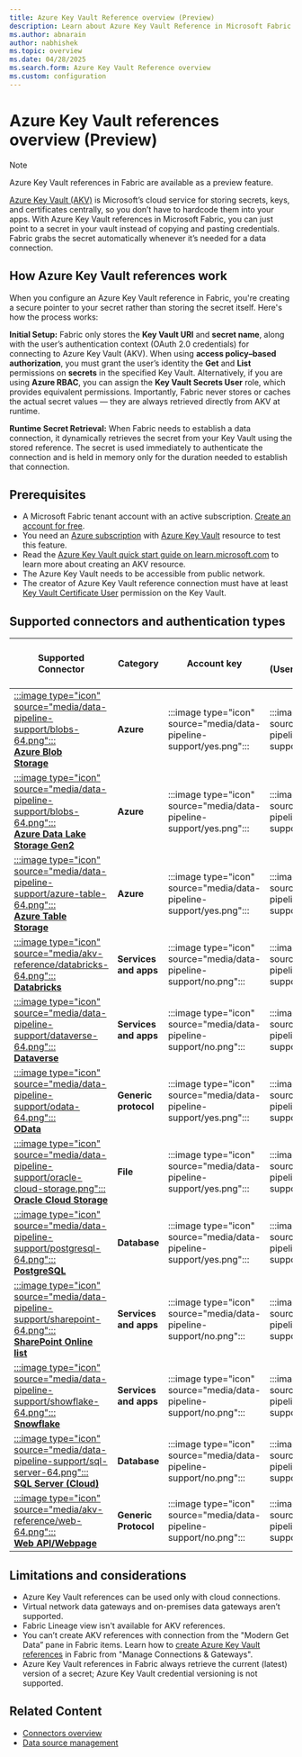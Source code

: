 ```yaml
---
title: Azure Key Vault Reference overview (Preview)
description: Learn about Azure Key Vault Reference in Microsoft Fabric
ms.author: abnarain
author: nabhishek
ms.topic: overview
ms.date: 04/28/2025
ms.search.form: Azure Key Vault Reference overview
ms.custom: configuration
---
```


# Azure Key Vault references overview (Preview)

>[!NOTE]
>Azure Key Vault references in Fabric are available as a preview feature.

[Azure Key Vault (AKV)](/azure/key-vault/general/overview) is Microsoft’s cloud service for storing secrets, keys, and certificates centrally, so you don’t have to hardcode them into your apps. With Azure Key Vault references in Microsoft Fabric, you can just point to a secret in your vault instead of copying and pasting credentials. Fabric grabs the secret automatically whenever it’s needed for a data connection.

## How Azure Key Vault references work
When you configure an Azure Key Vault reference in Fabric, you're creating a secure pointer to your secret rather than storing the secret itself. Here's how the process works:

**Initial Setup:**
Fabric only stores the **Key Vault URI** and **secret name**, along with the user’s authentication context (OAuth 2.0 credentials) for connecting to Azure Key Vault (AKV).
When using **access policy–based authorization**, you must grant the user’s identity the **Get** and **List** permissions on **secrets** in the specified Key Vault.
Alternatively, if you are using **Azure RBAC**, you can assign the **Key Vault Secrets User** role, which provides equivalent permissions.
Importantly, Fabric never stores or caches the actual secret values — they are always retrieved directly from AKV at runtime.


**Runtime Secret Retrieval:**
When Fabric needs to establish a data connection, it dynamically retrieves the secret from your Key Vault using the stored reference. The secret is used immediately to authenticate the connection and is held in memory only for the duration needed to establish that connection.

## Prerequisites

- A Microsoft Fabric tenant account with an active subscription. [Create an account for free](/fabric/fundamentals/fabric-trial).
- You need an [Azure subscription](https://azure.microsoft.com/free/) with [Azure Key Vault](/azure/key-vault/quick-create-portal) resource to test this feature.
- Read the [Azure Key Vault quick start guide on learn.microsoft.com](/azure/key-vault/secrets/quick-create-portal) to learn more about creating an AKV resource.
- The Azure Key Vault needs to be accessible from public network.
- The creator of Azure Key Vault reference connection must have at least [Key Vault Certificate User](/azure/role-based-access-control/built-in-roles/security#key-vault-certificate-user) permission on the Key Vault.


## Supported connectors and authentication types
| Supported Connector | Category | Account key | Basic (Username/Password) | Token (Shared Access Signature or Personal Access Token) | Service Principal |
| --- | --- | --- | --- | --- | --- |
| [:::image type="icon" source="media/data-pipeline-support/blobs-64.png":::<br/>**Azure Blob<br/>Storage**](connector-azure-blob-storage-copy-activity.md) | **Azure** | <!--AKV reference (Account key)-->:::image type="icon" source="media/data-pipeline-support/yes.png"::: |  <!--AKV reference (Basic)-->:::image type="icon" source="media/data-pipeline-support/no.png"::: | <!--AKV reference (Token)-->:::image type="icon" source="media/data-pipeline-support/yes.png"::: | <!--AKV reference (SPN)-->:::image type="icon" source="media/data-pipeline-support/yes.png"::: |
| [:::image type="icon" source="media/data-pipeline-support/blobs-64.png":::<br/>**Azure Data Lake<br/>Storage Gen2**](connector-azure-data-lake-storage-gen2-copy-activity.md) | **Azure** |  <!--AKV reference (Account key)-->:::image type="icon" source="media/data-pipeline-support/yes.png"::: |  <!--AKV reference (Basic)-->:::image type="icon" source="media/data-pipeline-support/no.png"::: | <!--AKV reference (Token)-->:::image type="icon" source="media/data-pipeline-support/yes.png"::: | <!--AKV reference (SPN)-->:::image type="icon" source="media/data-pipeline-support/yes.png"::: |
| [:::image type="icon" source="media/data-pipeline-support/azure-table-64.png":::<br/>**Azure Table<br/>Storage**](connector-azure-table-storage-copy-activity.md) | **Azure** | <!--AKV reference (Account key)-->:::image type="icon" source="media/data-pipeline-support/yes.png"::: |  <!--AKV reference (Basic)-->:::image type="icon" source="media/data-pipeline-support/no.png"::: | <!--AKV reference (Token)-->:::image type="icon" source="media/data-pipeline-support/yes.png"::: | <!--AKV reference (SPN)-->:::image type="icon" source="media/data-pipeline-support/yes.png"::: |
| [:::image type="icon" source="media/akv-reference/databricks-64.png":::<br/>**Databricks**](connector-databricks.md) | **Services and apps** | <!--AKV reference (Account key)-->:::image type="icon" source="media/data-pipeline-support/no.png"::: |  <!--AKV reference (Basic)-->:::image type="icon" source="media/data-pipeline-support/yes.png"::: | <!--AKV reference (Token)-->:::image type="icon" source="media/data-pipeline-support/yes.png"::: | <!--AKV reference (SPN)-->:::image type="icon" source="media/data-pipeline-support/no.png"::: |
| [:::image type="icon" source="media/data-pipeline-support/dataverse-64.png":::<br/>**Dataverse**](connector-dataverse-copy-activity.md) | **Services and apps** | <!--AKV reference (Account key)-->:::image type="icon" source="media/data-pipeline-support/no.png"::: |  <!--AKV reference (Basic)-->:::image type="icon" source="media/data-pipeline-support/no.png"::: | <!--AKV reference (Token)-->:::image type="icon" source="media/data-pipeline-support/no.png"::: | <!--AKV reference (SPN)-->:::image type="icon" source="media/data-pipeline-support/yes.png"::: |
| [:::image type="icon" source="media/data-pipeline-support/odata-64.png":::<br/>**OData**](connector-odata.md) | **Generic protocol** | <!--AKV reference (Account key)-->:::image type="icon" source="media/data-pipeline-support/yes.png"::: |  <!--AKV reference (Basic)-->:::image type="icon" source="media/data-pipeline-support/yes.png"::: | <!--AKV reference (Token)-->:::image type="icon" source="media/data-pipeline-support/no.png"::: | <!--AKV reference (SPN)-->:::image type="icon" source="media/data-pipeline-support/no.png"::: |
| [:::image type="icon" source="media/data-pipeline-support/oracle-cloud-storage.png":::<br/>**Oracle Cloud Storage**](connector-oracle-cloud-storage-copy-activity.md) | **File** | <!--AKV reference (Account key)-->:::image type="icon" source="media/data-pipeline-support/yes.png"::: |  <!--AKV reference (Basic)-->:::image type="icon" source="media/data-pipeline-support/no.png"::: | <!--AKV reference (Token)-->:::image type="icon" source="media/data-pipeline-support/no.png"::: | <!--AKV reference (SPN)-->:::image type="icon" source="media/data-pipeline-support/no.png"::: |
| [:::image type="icon" source="media/data-pipeline-support/postgresql-64.png":::<br/>**PostgreSQL**](connector-postgresql-copy-activity.md) | **Database** | <!--AKV reference (Account key)-->:::image type="icon" source="media/data-pipeline-support/yes.png"::: |  <!--AKV reference (Basic)-->:::image type="icon" source="media/data-pipeline-support/yes.png"::: | <!--AKV reference (Token)-->:::image type="icon" source="media/data-pipeline-support/no.png"::: | <!--AKV reference (SPN)-->:::image type="icon" source="media/data-pipeline-support/no.png"::: |
| [:::image type="icon" source="media/data-pipeline-support/sharepoint-64.png":::<br/>**SharePoint Online<br/>list**](connector-sharepoint-online-list-copy-activity.md) | **Services and apps** | <!--AKV reference (Account key)-->:::image type="icon" source="media/data-pipeline-support/no.png"::: |  <!--AKV reference (Basic)-->:::image type="icon" source="media/data-pipeline-support/no.png"::: | <!--AKV reference (Token)-->:::image type="icon" source="media/data-pipeline-support/no.png"::: | <!--AKV reference (SPN)-->:::image type="icon" source="media/data-pipeline-support/yes.png"::: |
| [:::image type="icon" source="media/data-pipeline-support/showflake-64.png":::<br/>**Snowflake**](connector-snowflake-copy-activity.md) | **Services and apps** | <!--AKV reference (Account key)-->:::image type="icon" source="media/data-pipeline-support/no.png"::: |  <!--AKV reference (Basic)-->:::image type="icon" source="media/data-pipeline-support/yes.png"::: | <!--AKV reference (Token)-->:::image type="icon" source="media/data-pipeline-support/no.png"::: | <!--AKV reference (SPN)-->:::image type="icon" source="media/data-pipeline-support/no.png"::: |
| [:::image type="icon" source="media/data-pipeline-support/sql-server-64.png":::<br/>**SQL Server (Cloud)**](connector-sql-server-copy-activity.md) | **Database** | <!--AKV reference (Account key)-->:::image type="icon" source="media/data-pipeline-support/no.png"::: |  <!--AKV reference (Basic)-->:::image type="icon" source="media/data-pipeline-support/yes.png"::: | <!--AKV reference (Token)-->:::image type="icon" source="media/data-pipeline-support/no.png"::: | <!--AKV reference (SPN)-->:::image type="icon" source="media/data-pipeline-support/yes.png"::: |
| [:::image type="icon" source="media/akv-reference/web-64.png":::<br/>**Web API/Webpage**](connector-web-overview.md) | **Generic Protocol** | <!--AKV reference (Account key)-->:::image type="icon" source="media/data-pipeline-support/no.png"::: |  <!--AKV reference (Basic)-->:::image type="icon" source="media/data-pipeline-support/yes.png"::: | <!--AKV reference (Token)-->:::image type="icon" source="media/data-pipeline-support/no.png"::: | <!--AKV reference (SPN)-->:::image type="icon" source="media/data-pipeline-support/yes.png"::: |

## Limitations and considerations

- Azure Key Vault references can be used only with cloud connections.
- Virtual network data gateways and on-premises data gateways aren’t supported.
- Fabric Lineage view isn't available for AKV references.
- You can’t create AKV references with connection from the "Modern Get Data” pane in Fabric items. Learn how to [create Azure Key Vault references](../data-factory/azure-key-vault-reference-configure.md) in Fabric from "Manage Connections & Gateways". 
- Azure Key Vault references in Fabric always retrieve the current (latest) version of a secret; Azure Key Vault credential versioning is not supported. 

## Related Content
- [Connectors overview](connector-overview.md)
- [Data source management](data-source-management.md)
